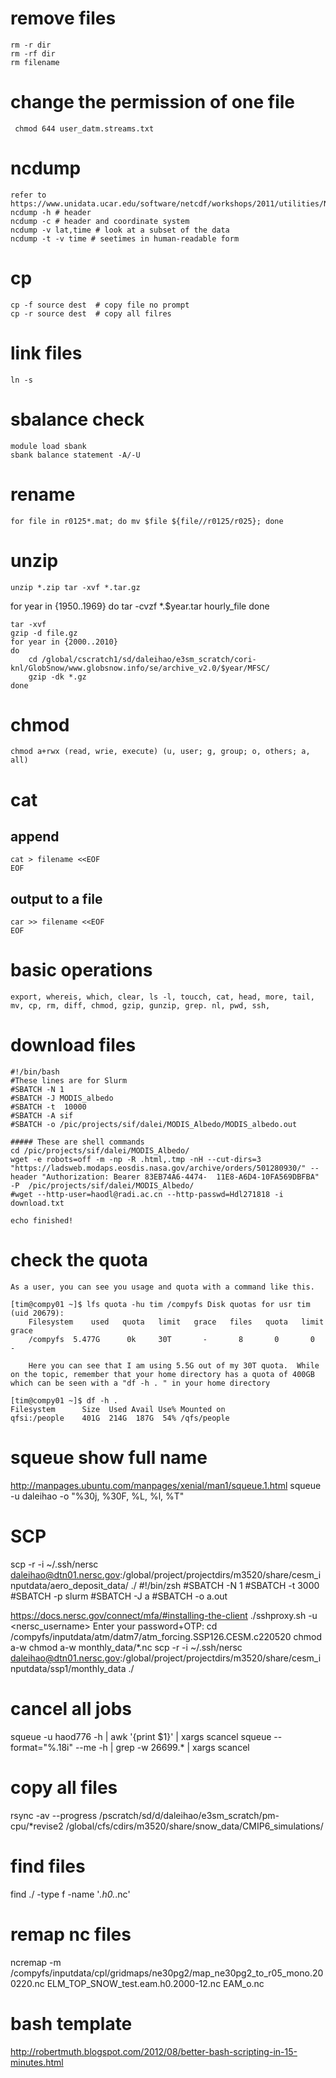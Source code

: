 # remove files
    rm -r dir
    rm -rf dir
    rm filename
# change the permission of one file   
     chmod 644 user_datm.streams.txt
# ncdump 
    refer to https://www.unidata.ucar.edu/software/netcdf/workshops/2011/utilities/Ncdump.html
    ncdump -h # header
    ncdump -c # header and coordinate system
    ncdump -v lat,time # look at a subset of the data
    ncdump -t -v time # seetimes in human-readable form
# cp
    cp -f source dest  # copy file no prompt
    cp -r source dest  # copy all filres
# link files
    ln -s 
# sbalance check
    module load sbank
    sbank balance statement -A/-U
# rename
    for file in r0125*.mat; do mv $file ${file//r0125/r025}; done
# unzip
    unzip *.zip tar -xvf *.tar.gz

for year in {1950..1969}
 do
tar -cvzf *.$year.tar hourly_file
 done


    tar -xvf 
    gzip -d file.gz
    for year in {2000..2010}
    do
	    cd /global/cscratch1/sd/daleihao/e3sm_scratch/cori-knl/GlobSnow/www.globsnow.info/se/archive_v2.0/$year/MFSC/
	    gzip -dk *.gz
    done
# chmod
    chmod a+rwx (read, wrie, execute) (u, user; g, group; o, others; a, all)
# cat
## append
    cat > filename <<EOF
    EOF
## output to a file
    car >> filename <<EOF
    EOF
# basic operations
    export, whereis, which, clear, ls -l, toucch, cat, head, more, tail, mv, cp, rm, diff, chmod, gzip, gunzip, grep. nl, pwd, ssh, 
    
# download files
    #!/bin/bash
    #These lines are for Slurm
    #SBATCH -N 1
    #SBATCH -J MODIS_albedo
    #SBATCH -t  10000
    #SBATCH -A sif
    #SBATCH -o /pic/projects/sif/dalei/MODIS_Albedo/MODIS_albedo.out

    ##### These are shell commands
    cd /pic/projects/sif/dalei/MODIS_Albedo/
    wget -e robots=off -m -np -R .html,.tmp -nH --cut-dirs=3 "https://ladsweb.modaps.eosdis.nasa.gov/archive/orders/501280930/" --header "Authorization: Bearer 83EB74A6-4474-  11E8-A6D4-10FA569DBFBA" -P  /pic/projects/sif/dalei/MODIS_Albedo/
    #wget --http-user=haodl@radi.ac.cn --http-passwd=Hdl271818 -i download.txt

    echo finished!
    
  # check the quota
  
    As a user, you can see you usage and quota with a command like this.

    [tim@compy01 ~]$ lfs quota -hu tim /compyfs Disk quotas for usr tim (uid 20679):
        Filesystem    used   quota   limit   grace   files   quota   limit   grace
        /compyfs  5.477G      0k     30T       -       8       0       0       -

        Here you can see that I am using 5.5G out of my 30T quota.  While on the topic, remember that your home directory has a quota of 400GB which can be seen with a "df -h . " in your home directory

    [tim@compy01 ~]$ df -h .
    Filesystem      Size  Used Avail Use% Mounted on
    qfsi:/people    401G  214G  187G  54% /qfs/people

# squeue show full name
http://manpages.ubuntu.com/manpages/xenial/man1/squeue.1.html
 squeue -u daleihao -o "%30j, %30F, %L, %l, %T"

# SCP
scp -r -i ~/.ssh/nersc daleihao@dtn01.nersc.gov:/global/project/projectdirs/m3520/share/cesm_inputdata/aero_deposit_data/  ./
#!/bin/zsh
#SBATCH -N 1
#SBATCH -t 3000
#SBATCH -p slurm
#SBATCH -J a
#SBATCH -o a.out

https://docs.nersc.gov/connect/mfa/#installing-the-client
./sshproxy.sh -u <nersc_username>
Enter your password+OTP:
cd /compyfs/inputdata/atm/datm7/atm_forcing.SSP126.CESM.c220520
chmod a-w  chmod a-w  monthly_data/*.nc
scp -r -i ~/.ssh/nersc daleihao@dtn01.nersc.gov:/global/project/projectdirs/m3520/share/cesm_inputdata/ssp1/monthly_data  ./

# cancel all jobs
squeue -u haod776 -h | awk '{print $1}' | xargs scancel
squeue --format="%.18i" --me -h | grep -w 26699.* | xargs scancel

# copy all files
rsync -av --progress  /pscratch/sd/d/daleihao/e3sm_scratch/pm-cpu/*revise2 /global/cfs/cdirs/m3520/share/snow_data/CMIP6_simulations/

# find files
find ./ -type f -name '*.h0.*.nc'

# remap nc files
ncremap -m /compyfs/inputdata/cpl/gridmaps/ne30pg2/map_ne30pg2_to_r05_mono.200220.nc  ELM_TOP_SNOW_test.eam.h0.2000-12.nc EAM_o.nc

# bash template
http://robertmuth.blogspot.com/2012/08/better-bash-scripting-in-15-minutes.html
